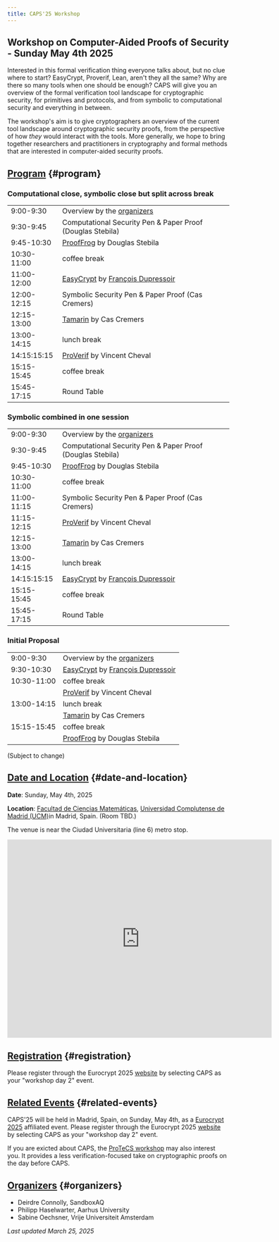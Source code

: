 ```yaml
---
title: CAPS'25 Workshop
---
```


## Workshop on Computer-Aided Proofs of Security - Sunday May 4th 2025

Interested in this formal verification thing everyone talks about, but no
clue where to start? EasyCrypt, Proverif, Lean, aren't they all the same? Why
are there so many tools when one should be enough? CAPS will give you an
overview of the formal verification tool landscape for cryptographic
security, for primitives and protocols, and from symbolic to computational
security and everything in between.

The workshop's aim is to give cryptographers an overview of the current tool
landscape around cryptographic security proofs, from the perspective of how
*they* would interact with the tools. More generally, we hope to bring
together researchers and practitioners in cryptography and formal methods
that are interested in computer-aided security proofs.

## [Program](#program) {#program}

### Computational close, symbolic close but split across break

|             |                                                                                          |
|-------------|------------------------------------------------------------------------------------------|
| 9:00-9:30   | Overview by the [organizers](#organizers)                                                |
| 9:30-9:45   | Computational Security Pen & Paper Proof (Douglas Stebila)                               |
| 9:45-10:30  | [ProofFrog](https://prooffrog.github.io/) by Douglas Stebila                             |
| 10:30-11:00 | coffee break                                                                             |
| 11:00-12:00 | [EasyCrypt](https://www.easycrypt.info/) by [François Dupressoir](https://fdupress.net/) |
| 12:00-12:15 | Symbolic Security Pen & Paper Proof (Cas Cremers)                                        |
| 12:15-13:00 | [Tamarin](https://tamarin-prover.com/) by Cas Cremers                                    |
| 13:00-14:15 | lunch break                                                                              |
| 14:15:15:15 | [ProVerif](https://bblanche.gitlabpages.inria.fr/proverif/) by Vincent Cheval            |
| 15:15-15:45 | coffee break                                                                             |
| 15:45-17:15 | Round Table                                                                              |

### Symbolic combined in one session

|             |                                                                                          |
|-------------|------------------------------------------------------------------------------------------|
| 9:00-9:30   | Overview by the [organizers](#organizers)                                                |
| 9:30-9:45   | Computational Security Pen & Paper Proof (Douglas Stebila)                               |
| 9:45-10:30  | [ProofFrog](https://prooffrog.github.io/) by Douglas Stebila                             |
| 10:30-11:00 | coffee break                                                                             |
| 11:00-11:15 | Symbolic Security Pen & Paper Proof (Cas Cremers)                                        |
| 11:15-12:15 | [ProVerif](https://bblanche.gitlabpages.inria.fr/proverif/) by Vincent Cheval            |
| 12:15-13:00 | [Tamarin](https://tamarin-prover.com/) by Cas Cremers                                    |
| 13:00-14:15 | lunch break                                                                              |
| 14:15:15:15 | [EasyCrypt](https://www.easycrypt.info/) by [François Dupressoir](https://fdupress.net/) |
| 15:15-15:45 | coffee break                                                                             |
| 15:45-17:15 | Round Table                                                                              |


### Initial Proposal
|             |                                                                                          |
| ------------|------------------------------------------------------------------------------------------|
| 9:00-9:30   | Overview by the [organizers](#organizers)                                                |
| 9:30-10:30  | [EasyCrypt](https://www.easycrypt.info/) by [François Dupressoir](https://fdupress.net/) |
| 10:30-11:00 | coffee break                                                                             |
|             | [ProVerif](https://bblanche.gitlabpages.inria.fr/proverif/) by Vincent Cheval            |
| 13:00-14:15 | lunch break                                                                              |
|             | [Tamarin](https://tamarin-prover.com/) by Cas Cremers                                    |
| 15:15-15:45 | coffee break                                                                             |
|             | [ProofFrog](https://prooffrog.github.io/) by Douglas Stebila                             |

(Subject to change)


## [Date and Location](#date-and-location) {#date-and-location}

**Date**: Sunday, May 4th, 2025

**Location**: [Facultad de Ciencias Matemáticas](https://www.ucm.es/mathematics/how-to-get-to-the-faculty),
[Universidad Complutense de Madrid (UCM)](https://maps.app.goo.gl/dcYnGPhjSZ4Bebh37)in Madrid, Spain.
(Room TBD.)

The venue is near the Ciudad Universitaria (line 6) metro stop.

<iframe
src="https://www.google.com/maps/embed?pb=!1m18!1m12!1m3!1d3036.1688322730834!2d-3.728445122740989!3d40.449400053648276!2m3!1f0!2f0!3f0!3m2!1i1024!2i768!4f13.1!3m3!1m2!1s0xd422835b0e00927%3A0x8769bdbdc6a42ac1!2sPl.%20de%20las%20Ciencias%2C%203%2C%20Moncloa%20-%20Aravaca%2C%2028040%20Madrid%2C%20Spain!5e0!3m2!1sen!2sbg!4v1742897908470!5m2!1sen!2sbg"
width="600" height="450" style="border:0;" allowfullscreen="" loading="lazy"
referrerpolicy="no-referrer-when-downgrade"></iframe>

## [Registration](#registration) {#registration}

Please register through the Eurocrypt 2025
[website](https://eurocrypt.iacr.org/2025/registration.php) by selecting CAPS
as your "workshop day 2" event.

## [Related Events](#related-events) {#related-events}

CAPS'25 will be held in Madrid, Spain, on Sunday, May 4th, as a
[Eurocrypt 2025](https://eurocrypt.iacr.org/2025/) affiliated event.
Please register through the Eurocrypt 2025 [website](https://eurocrypt.iacr.org/2025/registration.php)
by selecting CAPS as your "workshop day 2" event.

If you are exicted about CAPS, the [ProTeCS workshop](https://protecs-workshop.gitlab.io/)
may also interest you. It provides a less verification-focused take on cryptographic
proofs on the day before CAPS.

## [Organizers](#organizers) {#organizers}

- Deirdre Connolly, SandboxAQ
- Philipp Haselwarter, Aarhus University
- Sabine Oechsner, Vrije Universiteit Amsterdam


_Last updated March 25, 2025_
